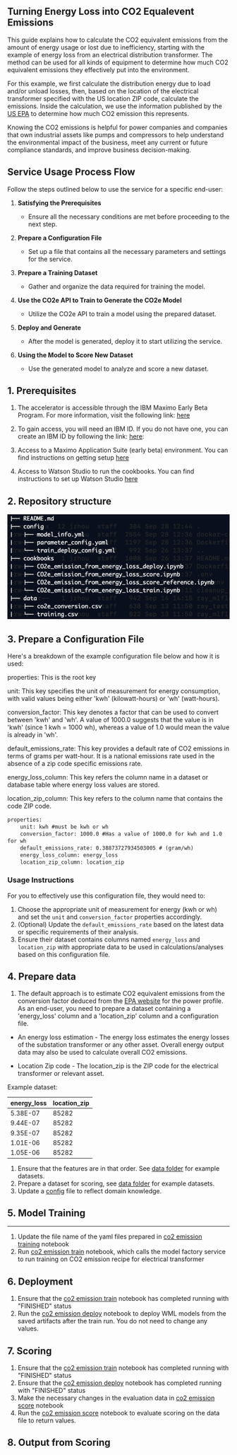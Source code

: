 ## Turning Energy Loss into CO2 Equalevent Emissions

This guide explains how to calculate the CO2 equivalent emissions from the amount of energy usage or lost due to inefficiency, starting with the example of energy loss from an electrical distribution transformer. The method can be used for all kinds of equipment to determine how much CO2 equivalent emissions they effectively put into the environment.

For this example, we first calculate the distribution energy due to load and/or unload losses, then, based on the location of the electrical transformer specified with the US location ZIP code, calculate the emissions.  Inside the calculation, we use the information published by the [US EPA](https://www.epa.gov/egrid/power-profiler#/) to determine how much CO2 emission this represents.

Knowing the CO2 emissions is helpful for power companies and companies that own industrial assets like pumps and compressors to help understand the environmental impact of the business, meet any current or future compliance standards, and improve business decision-making.


## Service Usage Process Flow

Follow the steps outlined below to use the service for a specific end-user:

1. **Satisfying the Prerequisites**
   - Ensure all the necessary conditions are met before proceeding to the next step.

2. **Prepare a Configuration File**
   - Set up a file that contains all the necessary parameters and settings for the service.

3. **Prepare a Training Dataset**
   - Gather and organize the data required for training the model.

4. **Use the CO2e API to Train to Generate the CO2e Model**
   - Utilize the CO2e API to train a model using the prepared dataset.

5. **Deploy and Generate**
   - After the model is generated, deploy it to start utilizing the service.

6. **Using the Model to Score New Dataset**
   - Use the generated model to analyze and score a new dataset.



## 1. Prerequisites

1. The accelerator is accessible through the IBM Maximo Early Beta Program. For more information, visit the following link: [here](https://epwt-www.mybluemix.net/software/support/trial/cst/welcomepage.wss?siteId=1594&tabId=4363&w=1)

2. To gain access, you will need an IBM ID. If you do not have one, you can create an IBM ID by following the link: [here](https://www.ibm.com/account/us-en/):

3. Access to a Maximo Application Suite (early beta) environment. You can find instructions on getting setup [here](http://maximo-lab.monitordemo4.ibmmam.com/apm_8.9/get_started/)

4. Access to Watson Studio to run the cookbooks. You can find instructions to set up Watson Studio [here](http://maximo-lab.monitordemo4.ibmmam.com/apm_8.9/setup_watson_studio/)



## 2. Repository structure

![Repository structure](images/repo_structure.png)



## 3. Prepare a Configuration File

Here's a breakdown of the example configuration file below and how it is used:

properties: This is the root key

unit: This key specifies the unit of measurement for energy consumption, with valid values being either 'kwh' (kilowatt-hours) or 'wh' (watt-hours). 

conversion_factor: This key denotes a factor that can be used to convert between 'kwh' and 'wh'. A value of 1000.0 suggests that the value is in 'kwh' (since 1 kwh = 1000 wh), whereas a value of 1.0 would mean the value is already in 'wh'.

default_emissions_rate: This key provides a default rate of CO2 emissions in terms of grams per watt-hour. It is a national emissions rate used in the absence of a zip code specific emissions rate.

energy_loss_column: This key refers the column name in a dataset or database table where energy loss values are stored. 

location_zip_column: This key refers to the column name that contains the code ZIP code.

```
properties:
    unit: kwh #must be kwh or wh
    conversion_factor: 1000.0 #Has a value of 1000.0 for kwh and 1.0 for wh
    default_emissions_rate: 0.38873727934503005 # (gram/wh)
    energy_loss_column: energy_loss
    location_zip_column: location_zip
```


### Usage Instructions

For you to effectively use this configuration file, they would need to:

1. Choose the appropriate unit of measurement for energy (kwh or wh) and set the `unit` and `conversion_factor` properties accordingly.
2. (Optional) Update the `default_emissions_rate` based on the latest data or specific requirements of their analysis.
3. Ensure their dataset contains columns named `energy_loss` and `location_zip` with appropriate data to be used in calculations/analyses based on this configuration file.



## 4. Prepare data

1. The default approach is to estimate CO2 equivalent emissions from the conversion factor deduced from the [EPA website](https://www.epa.gov/egrid/power-profiler#/) for the power profile.   As an end-user,  you need to prepare a dataset containing a 'energy_loss' column and a 'location_zip' column and a configuration file.

* An energy loss estimation - The energy loss estimates the energy losses of the substation transformer or any other asset.  Overall energy output data may also be used to calculate overall CO2 emissions.

* Location Zip code - The location_zip is the ZIP code for the electrical transformer or relevant asset.

Example dataset:

| energy_loss | location_zip |
| ----------- | ------------ |
| 5.38E-07    | 85282        |
| 9.44E-07    | 85282        |
| 9.35E-07    | 85282        |
| 1.01E-06    | 85282        |
| 1.05E-06    | 85282        |


1. Ensure that the features are in that order. See [data folder](data/training.csv) for example datasets.
2. Prepare a dataset for scoring, see [data folder](data/monitor_scoring.csv) for example datasets.
3. Update a [config](config/parameter_config.yaml) file to reflect domain knowledge.


## 5. Model Training
---

1.  Update the file name of the yaml files prepared in [co2 emission training](cookbooks/CO2e_emission_from_energy_loss_train.ipynb) notebook
2.  Run [co2 emission train](cookbooks/CO2e_emission_from_energy_loss_train.ipynb) notebook, which calls the model factory service to run training on CO2 emission recipe for electrical transformer


## 6. Deployment
1. Ensure that the [co2 emission train](cookbooks/CO2e_emission_from_energy_loss_train.ipynb) notebook has completed running with "FINISHED" status
2. Run the [co2 emission deploy](cookbooks/CO2e_emission_from_energy_loss_deploy.ipynb) notebook to deploy WML models from the saved artifacts after the train run. You do not need to change any values.

## 7. Scoring
1. Ensure that the [co2 emission train](cookbooks/CO2e_emission_from_energy_loss_train.ipynb) notebook has completed running with "FINISHED" status
2. Ensure that the [co2 emission deploy](cookbooks/CO2e_emission_from_energy_loss_deploy.ipynb) notebook has completed running with "FINISHED" status
3. Make the necessary changes in the evaluation data in [co2 emission score](cookbooks/CO2e_emission_from_energy_loss_score.ipynb) notebook
4. Run the [co2 emission score](cookbooks/CO2e_emission_from_energy_loss_score.ipynb) notebook to evaluate scoring on the data file to return values.

## 8. Output from Scoring



